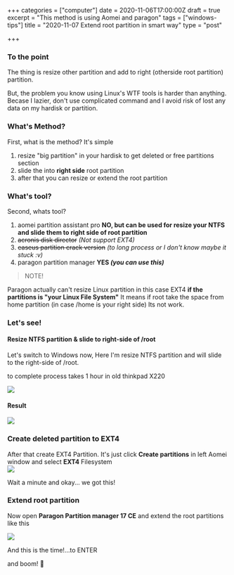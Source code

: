 +++
categories = ["computer"]
date = 2020-11-06T17:00:00Z
draft = true
excerpt = "This method is using Aomei and paragon"
tags = ["windows-tips"]
title = "2020-11-07 Extend root partition in smart way"
type = "post"

+++
### To the point

The thing is resize other partition and add to right (otherside root partition) partition.

But, the problem you know using Linux's WTF tools is harder than anything. Becase I lazier, don't use complicated command and I avoid risk of lost any data on my hardisk or partition.

### What's Method?

First, what is the method? It's simple

1. resize "big partition" in your hardisk to get deleted or free partitions section
2. slide the into **right side** root partition
3. after that you can resize or extend the root partition

### What's tool?

Second, whats tool?

1. aomei partition assistant pro **NO, but can be used for resize your NTFS and slide them to right side of root partition**
2. ~~acronis disk director~~ _(Not support EXT4)_
3. ~~easeus partition crack version~~ _(to long process or I don't know maybe it stuck :v)_
4. paragon partition manager **YES _(you can use this)_**

> NOTE!

Paragon actually can't resize Linux partition in this case EXT4 **if the partitions is "your Linux File System"** It means if root take the space from home partition (in case /home is your right side) Its not work.

### Let's see!

#### Resize NTFS partition & slide to right-side of /root

Let's switch to Windows now, Here I'm resize NTFS partition and will slide to the right-side of /root.

to complete process takes 1 hour in old thinkpad X220

![](https://res.cloudinary.com/bimagv/image/upload/v1611565234/2020-11/assets_2F-M5dP2bvOEMvK2A_oymi_2F-MLWXzXSXHJrREwjmwrR_2F-MLWYmhZHsVKguHq34Gq_2F7BV3U63ErD_puael1.png)

#### Result

![](https://res.cloudinary.com/bimagv/image/upload/v1611565360/2020-11/assets_2F-M5dP2bvOEMvK2A_oymi_2F-MLWXzXSXHJrREwjmwrR_2F-MLW_MV2U2B_TjEUas5h_2Fc6OYtLBPES_xzuzm2.png)

### Create deleted partition to EXT4

After that create EXT4 Partition. It's just click **Create partitions** in left Aomei window and select **EXT4** Filesystem  
![](https://res.cloudinary.com/bimagv/image/upload/v1611565486/2020-11/assets_2F-M5dP2bvOEMvK2A_oymi_2F-MLWXzXSXHJrREwjmwrR_2F-MLWbClyl-zJ8REEICwy_2F9WYAyDuJsn_dkv0an.png)

Wait a minute and okay... we got this!

### Extend root partition

Now open **Paragon Partition manager 17 CE** and extend the root partitions like this

![](https://res.cloudinary.com/bimagv/image/upload/v1611565555/2020-11/assets_2F-M5dP2bvOEMvK2A_oymi_2F-MLWXzXSXHJrREwjmwrR_2F-MLWcnCYtr2ujuvyuYTB_2FhJ16XiOMrS_mzet3w.png)

And this is the time!...to ENTER

and boom! 🤪